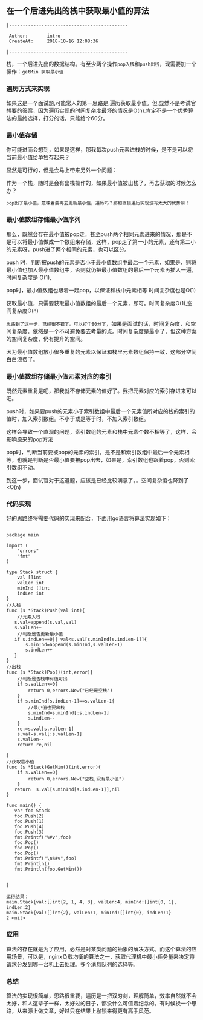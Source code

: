 ## 在一个后进先出的栈中获取最小值的算法

    |--------------------------------------------

     Author:       intro                        
     CreateAt:     2018-10-16 12:08:36          
  
    |--------------------------------------------


栈，一个后进先出的数据结构。有至少两个操作`pop入栈`和`push出栈`，现需要加一个操作：`getMin 获取最小值`

### 遍历方式来实现
如果这是一个面试题,可能常人的第一思路是,遍历获取最小值。但,显然不是考试官想要的答案，因为遍历实现的时间复杂度最坏的情况是O(n).肯定不是一个优秀算法的最终选择，打分的话，只能给个60分。

### 最小值存储
你可能进而会想到，如果是这样，那我每次push元素进栈的时候，是不是可以将当前最小值给单独存起来？

显然是可行的，但是会马上带来另外一个问题：

作为一个栈，随时是会有出栈操作的，如果最小值被出栈了，再去获取的时候怎么办？
    
    pop出了最小值，意味着要再去更新最小值，遍历吗？那和直接遍历实现没有太大的优势嘛！
  
### 最小值数组存储最小值序列

那么，既然会存在最小值被pop走，甚至push两个相同元素进来的情况，那是不是可以将最小值做成一个数组来存储，这样，pop走了第一小的元素，还有第二小的元素呀，push进了两个相同的元素，也可以区分。

push 时，判断被push的元素是否小于最小值数组中最后一个元素，如果是，则将最小值也加入最小值数组中，否则就仍把最小值数组的最后一个元素再插入一遍，时间复杂度是 O(1),

pop时，最小值数组也跟着一起pop，以保证和栈中元素相等 时间复杂度也是O(1)

获取最小值，只需要获取最小值数组的最后一个元素，即可。时间复杂度O(1),空间复杂度O(n)

`思路到了这一步，已经很不错了。可以打个80分了`，如果是面试的话，时间复杂度，和空间复杂度，依然是一个不可避免要去考量的点。时间复杂度是最小了，但这种方案的空间复杂度，仍有提升的空间。

因为最小值数组放小很多重复的元素以保证和栈里元素数组保持一致，这部分空间白白浪费了。

### 最小值数组存储最小值元素对应的索引

既然元素重复是吧，那我就不存储元素的值好了。我把元素对应的索引存进来可以吧。

push时，如果要push的元素小于索引数组中最后一个元素值所对应的栈的索引的值时，加入索引数组。不小于或是等于时，不加入索引数组。

这样会导致一个直观的问题，索引数组的元素和栈中元素个数不相等了，这样，会影响原来的pop方法

pop时，判断当前要被pop的元素的索引，是不是和索引数组中最后一个元素相等，也就是判断是否最小值要被pop出去，如果是，索引数组也跟着pop，否则索引数组不动。

到这一步，面试官对于这道题，应该是已经比较满意了。。空间复杂度也降到了<O(n)

### 代码实现
好的思路终将需要代码的实现来配合，下面用go语言将算法实现如下：

```

package main

import (
	"errors"
	"fmt"
)

type Stack struct {
	val []int
	valLen int
	minInd []int
	indLen int
}
//入栈
func (s *Stack)Push(val int){
	//元素入栈
   s.val=append(s.val,val)
   s.valLen++
	//判断是否更新最小值
   if s.indLen==0|| val<s.val[s.minInd[s.indLen-1]]{
	   s.minInd=append(s.minInd,s.valLen-1)
	   s.indLen++
   }
}
//出栈
func (s *Stack)Pop()(int,error){
	//判断是否栈中有值可出
	if s.valLen<=0{
		return 0,errors.New("已经是空栈")
	}
	if s.minInd[s.indLen-1]==s.valLen-1{
		//最小值也要出栈
		s.minInd=s.minInd[:s.indLen-1]
		s.indLen--
	}
	re:=s.val[s.valLen-1]
	s.val=s.val[:s.valLen-1]
	s.valLen--
	return re,nil

}
//获取最小值
func (s *Stack)GetMin()(int,error){
	if s.valLen==0{
		return 0,errors.New("空栈,没有最小值")
	}
   return  s.val[s.minInd[s.indLen-1]],nil
}

func main() {
   var foo Stack
   foo.Push(2)  
   foo.Push(1)
   foo.Push(4)
   foo.Push(3)
   fmt.Printf("%#v",foo)
   foo.Pop()
   foo.Pop()
   foo.Pop()
   fmt.Printf("\n%#v",foo)
   fmt.Println()
   fmt.Println(foo.GetMin())


}

运行结果：
main.Stack{val:[]int{2, 1, 4, 3}, valLen:4, minInd:[]int{0, 1}, indLen:2}
main.Stack{val:[]int{2}, valLen:1, minInd:[]int{0}, indLen:1}
2 <nil>

```
### 应用

算法的存在就是为了应用，必然是对某类问题的抽象的解决方式。而这个算法的应用场景，可以是，nginx负载均衡的算法之一，获取代理机中最小任务量来决定将请求分发到哪一台机上去处理。多个消息队列的选择等。


### 总结

算法的实现很简单，思路很重要，遍历是一把双刃剑，理解简单，效率自然就不会太好，和人这辈子一样，太好过的日子，都没什么可值着纪念的。有时候换一个思路，从来源上做文章，好过只在结果上枷锁来得更有高手风范。

